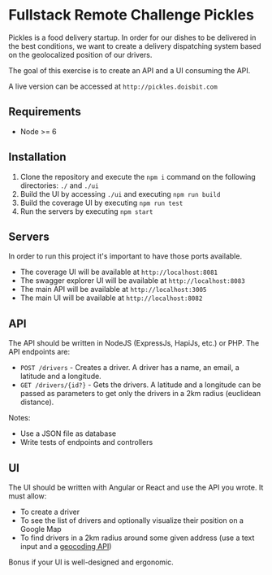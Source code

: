 # Fullstack Remote Challenge Pickles

Pickles is a food delivery startup. In order for our dishes to be delivered in the best conditions, we want to create a delivery dispatching system based on the geolocalized position of our drivers.

The goal of this exercise is to create an API and a UI consuming the API.

A live version can be accessed at `http://pickles.doisbit.com`

## Requirements

- Node >= 6

## Installation

1. Clone the repository and execute the `npm i` command on the following directories: `./` and `./ui`
2. Build the UI by accessing `./ui` and executing `npm run build`
3. Build the coverage UI by executing `npm run test`
4. Run the servers by executing `npm start`

## Servers

In order to run this project it's important to have those ports available.

- The coverage UI will be available at `http://localhost:8081`
- The swagger explorer UI will be available at `http://localhost:8083`
- The main API will be available at `http://localhost:3005`
- The main UI will be available at `http://localhost:8082`

## API 

The API should be written in NodeJS (ExpressJs, HapiJs, etc.) or PHP. The API endpoints are:

- `POST /drivers` - Creates a driver. A driver has a name, an email, a latitude and a longitude.
- `GET /drivers/{id?}` - Gets the drivers. A latitude and a longitude can be passed as parameters to get only the drivers in a 2km radius (euclidean distance).

Notes:

- Use a JSON file as database
- Write tests of endpoints and controllers

## UI

The UI should be written with Angular or React and use the API you wrote. It must allow:

- To create a driver
- To see the list of drivers and optionally visualize their position on a Google Map
- To find drivers in a 2km radius around some given address (use a text input and a [geocoding API](https://developers.google.com/maps/documentation/geocoding/intro#GeocodingResponses))

Bonus if your UI is well-designed and ergonomic.

